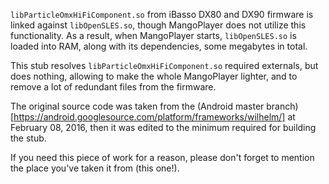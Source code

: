 `libParticleOmxHiFiComponent.so` from iBasso DX80 and DX90 firmware is linked against `libOpenSLES.so`, though MangoPlayer does not utilize this functionality. As a result, when MangoPlayer starts, `libOpenSLES.so` is loaded into RAM, along with its dependencies, some megabytes in total.

This stub resolves `libParticleOmxHiFiComponent.so` required externals, but does nothing, allowing to make the whole MangoPlayer lighter, and to remove a lot of redundant files from the firmware.

The original source code was taken from the (Android master branch)[https://android.googlesource.com/platform/frameworks/wilhelm/] at February 08, 2016, then it was edited to the minimum required for building the stub.

If you need this piece of work for a reason, please don't forget to mention the place you've taken it from (this one!).
